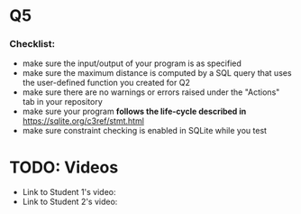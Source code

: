 # Q5

### Checklist:
* make sure the input/output of your program is as specified
* make sure the maximum distance is computed by a SQL query that uses the user-defined function you created for Q2
* make sure there are no warnings or errors raised under the "Actions" tab in your repository
* make sure your program **follows the life-cycle described in** <a href='https://sqlite.org/c3ref/stmt.html'>https://sqlite.org/c3ref/stmt.html</a>
* make sure constraint checking is enabled in SQLite while you test


# TODO: Videos

* Link to Student 1's video: 
* Link to Student 2's video: 
